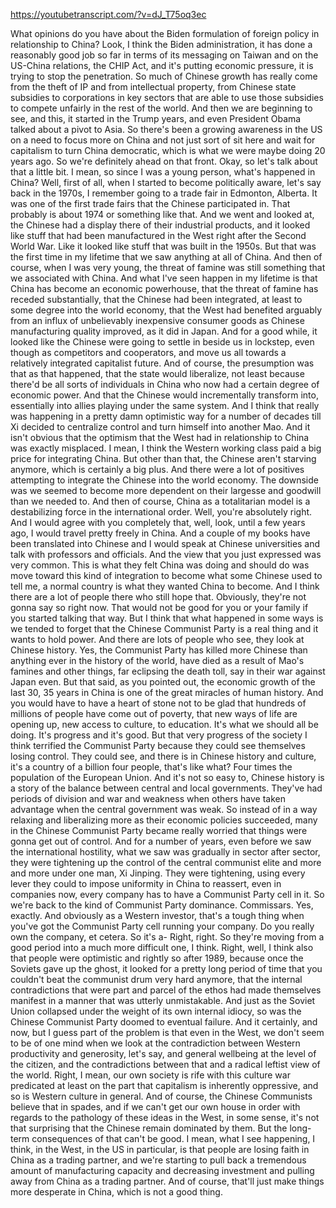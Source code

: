 https://youtubetranscript.com/?v=dJ_T75oq3ec

 What opinions do you have about the Biden formulation of foreign policy in relationship to China? Look, I think the Biden administration, it has done a reasonably good job so far in terms of its messaging on Taiwan and on the US-China relations, the CHIP Act, and it's putting economic pressure, it is trying to stop the penetration. So much of Chinese growth has really come from the theft of IP and from intellectual property, from Chinese state subsidies to corporations in key sectors that are able to use those subsidies to compete unfairly in the rest of the world. And then we are beginning to see, and this, it started in the Trump years, and even President Obama talked about a pivot to Asia. So there's been a growing awareness in the US on a need to focus more on China and not just sort of sit here and wait for capitalism to turn China democratic, which is what we were maybe doing 20 years ago. So we're definitely ahead on that front. Okay, so let's talk about that a little bit. I mean, so since I was a young person, what's happened in China? Well, first of all, when I started to become politically aware, let's say back in the 1970s, I remember going to a trade fair in Edmonton, Alberta. It was one of the first trade fairs that the Chinese participated in. That probably is about 1974 or something like that. And we went and looked at, the Chinese had a display there of their industrial products, and it looked like stuff that had been manufactured in the West right after the Second World War. Like it looked like stuff that was built in the 1950s. But that was the first time in my lifetime that we saw anything at all of China. And then of course, when I was very young, the threat of famine was still something that we associated with China. And what I've seen happen in my lifetime is that China has become an economic powerhouse, that the threat of famine has receded substantially, that the Chinese had been integrated, at least to some degree into the world economy, that the West had benefited arguably from an influx of unbelievably inexpensive consumer goods as Chinese manufacturing quality improved, as it did in Japan. And for a good while, it looked like the Chinese were going to settle in beside us in lockstep, even though as competitors and cooperators, and move us all towards a relatively integrated capitalist future. And of course, the presumption was that as that happened, that the state would liberalize, not least because there'd be all sorts of individuals in China who now had a certain degree of economic power. And that the Chinese would incrementally transform into, essentially into allies playing under the same system. And I think that really was happening in a pretty damn optimistic way for a number of decades till Xi decided to centralize control and turn himself into another Mao. And it isn't obvious that the optimism that the West had in relationship to China was exactly misplaced. I mean, I think the Western working class paid a big price for integrating China. But other than that, the Chinese aren't starving anymore, which is certainly a big plus. And there were a lot of positives attempting to integrate the Chinese into the world economy. The downside was we seemed to become more dependent on their largesse and goodwill than we needed to. And then of course, China as a totalitarian model is a destabilizing force in the international order. Well, you're absolutely right. And I would agree with you completely that, well, look, until a few years ago, I would travel pretty freely in China. And a couple of my books have been translated into Chinese and I would speak at Chinese universities and talk with professors and officials. And the view that you just expressed was very common. This is what they felt China was doing and should do was move toward this kind of integration to become what some Chinese used to tell me, a normal country is what they wanted China to become. And I think there are a lot of people there who still hope that. Obviously, they're not gonna say so right now. That would not be good for you or your family if you started talking that way. But I think that what happened in some ways is we tended to forget that the Chinese Communist Party is a real thing and it wants to hold power. And there are lots of people who see, they look at Chinese history. Yes, the Communist Party has killed more Chinese than anything ever in the history of the world, have died as a result of Mao's famines and other things, far eclipsing the death toll, say in their war against Japan even. But that said, as you pointed out, the economic growth of the last 30, 35 years in China is one of the great miracles of human history. And you would have to have a heart of stone not to be glad that hundreds of millions of people have come out of poverty, that new ways of life are opening up, new access to culture, to education. It's what we should all be doing. It's progress and it's good. But that very progress of the society I think terrified the Communist Party because they could see themselves losing control. They could see, and there is in Chinese history and culture, it's a country of a billion four people, that's like what? Four times the population of the European Union. And it's not so easy to, Chinese history is a story of the balance between central and local governments. They've had periods of division and war and weakness when others have taken advantage when the central government was weak. So instead of in a way relaxing and liberalizing more as their economic policies succeeded, many in the Chinese Communist Party became really worried that things were gonna get out of control. And for a number of years, even before we saw the international hostility, what we saw was gradually in sector after sector, they were tightening up the control of the central communist elite and more and more under one man, Xi Jinping. They were tightening, using every lever they could to impose uniformity in China to reassert, even in companies now, every company has to have a Communist Party cell in it. So we're back to the kind of Communist Party dominance. Commissars. Yes, exactly. And obviously as a Western investor, that's a tough thing when you've got the Communist Party cell running your company. Do you really own the company, et cetera. So it's a- Right, right. So they're moving from a good period into a much more difficult one, I think. Right, well, I think also that people were optimistic and rightly so after 1989, because once the Soviets gave up the ghost, it looked for a pretty long period of time that you couldn't beat the communist drum very hard anymore, that the internal contradictions that were part and parcel of the ethos had made themselves manifest in a manner that was utterly unmistakable. And just as the Soviet Union collapsed under the weight of its own internal idiocy, so was the Chinese Communist Party doomed to eventual failure. And it certainly, and now, but I guess part of the problem is that even in the West, we don't seem to be of one mind when we look at the contradiction between Western productivity and generosity, let's say, and general wellbeing at the level of the citizen, and the contradictions between that and a radical leftist view of the world. Right, I mean, our own society is rife with this culture war predicated at least on the part that capitalism is inherently oppressive, and so is Western culture in general. And of course, the Chinese Communists believe that in spades, and if we can't get our own house in order with regards to the pathology of these ideas in the West, in some sense, it's not that surprising that the Chinese remain dominated by them. But the long-term consequences of that can't be good. I mean, what I see happening, I think, in the West, in the US in particular, is that people are losing faith in China as a trading partner, and we're starting to pull back a tremendous amount of manufacturing capacity and decreasing investment and pulling away from China as a trading partner. And of course, that'll just make things more desperate in China, which is not a good thing.